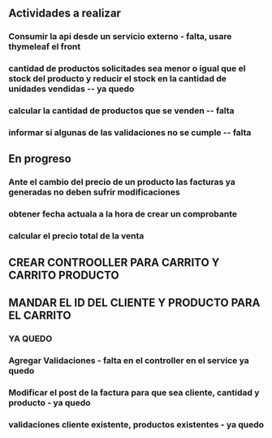 ## Actividades a realizar


### Consumir la api desde un servicio externo - falta, usare thymeleaf el front
### cantidad de productos solicitades sea menor o igual que el stock del producto y reducir el stock en la cantidad de unidades vendidas -- ya quedo

### calcular la cantidad de productos que se venden -- falta
### informar si algunas de las validaciones no se cumple -- falta


## En progreso

### Ante el cambio del precio de un producto las facturas ya generadas no deben sufrir modificaciones
### obtener fecha actuala a la hora de crear un comprobante
### calcular el precio total de la venta

## CREAR CONTROOLLER PARA CARRITO Y CARRITO PRODUCTO
## MANDAR EL ID DEL CLIENTE Y PRODUCTO PARA EL CARRITO

### YA QUEDO
### Agregar Validaciones - falta en el controller en el service ya quedo
### Modificar el post de la factura para que sea cliente, cantidad y producto - ya quedo
### validaciones cliente existente, productos existentes - ya quedo